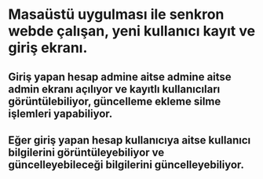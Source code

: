 # Masaüstü uygulması ile senkron webde çalışan, yeni kullanıcı kayıt ve giriş ekranı.

## Giriş yapan hesap admine aitse admine aitse admin ekranı açılıyor ve kayıtlı kullanıcıları görüntülebiliyor, güncelleme ekleme silme işlemleri yapabiliyor.

## Eğer giriş yapan hesap kullanıcıya aitse kullanıcı bilgilerini görüntüleyebiliyor ve güncelleyebileceği bilgilerini güncelleyebiliyor.

